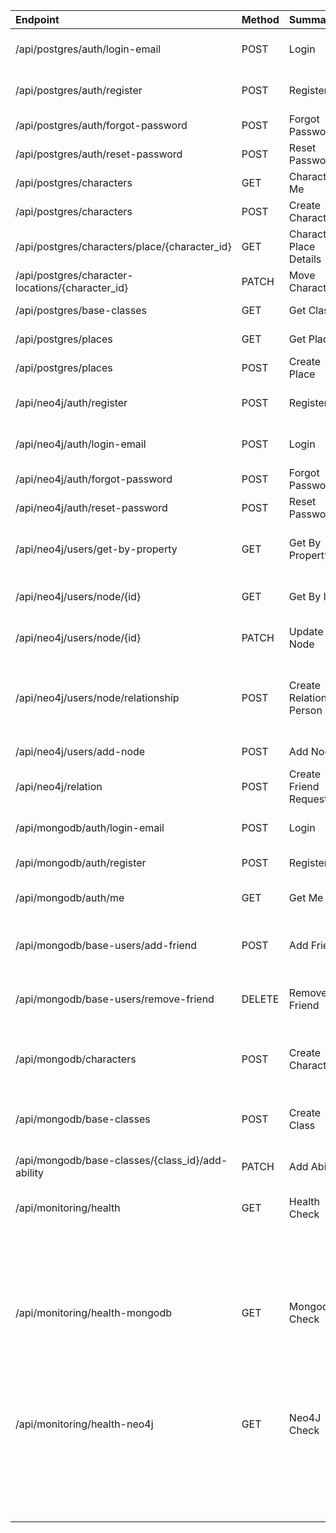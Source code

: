 | Endpoint                                         | Method   | Summary                    | Description                                                |
|:-------------------------------------------------|:---------|:---------------------------|:-----------------------------------------------------------|
| /api/postgres/auth/login-email                   | POST     | Login                      | Login by email and password.                               |
| /api/postgres/auth/register                      | POST     | Register                   | Register by email and password.                            |
| /api/postgres/auth/forgot-password               | POST     | Forgot Password            | Forgot password.                                           |
| /api/postgres/auth/reset-password                | POST     | Reset Password             | Reset password.                                            |
| /api/postgres/characters                         | GET      | Characters Me              | My characters.                                             |
| /api/postgres/characters                         | POST     | Create Character           | Create character.                                          |
| /api/postgres/characters/place/{character_id}    | GET      | Character Place Details    | Get place of character.                                    |
| /api/postgres/character-locations/{character_id} | PATCH    | Move Character             | Move character.                                            |
| /api/postgres/base-classes                       | GET      | Get Classes                | Get all classes.                                           |
| /api/postgres/places                             | GET      | Get Places                 | Get all places.                                            |
| /api/postgres/places                             | POST     | Create Place               | Create place.                                              |
| /api/neo4j/auth/register                         | POST     | Register                   | Register by email and password.                            |
| /api/neo4j/auth/login-email                      | POST     | Login                      | Login by email and password.                               |
| /api/neo4j/auth/forgot-password                  | POST     | Forgot Password            | Forgot password.                                           |
| /api/neo4j/auth/reset-password                   | POST     | Reset Password             | Reset password.                                            |
| /api/neo4j/users/get-by-property                 | GET      | Get By Property            | Test view for getting a property of a node.                |
| /api/neo4j/users/node/{id}                       | GET      | Get By Id                  | Test view to get a node by id.                             |
| /api/neo4j/users/node/{id}                       | PATCH    | Update Node                | Test view to update node by id.                            |
| /api/neo4j/users/node/relationship               | POST     | Create Relationship Person | Test view to create relationship between two person nodes. |
| /api/neo4j/users/add-node                        | POST     | Add Node                   | Test view to add a node.                                   |
| /api/neo4j/relation                              | POST     | Create Friend Request      | Create friend request.                                     |
| /api/mongodb/auth/login-email                    | POST     | Login                      | Login by email and password.                               |
| /api/mongodb/auth/register                       | POST     | Register                   | Create a new user.                                         |
| /api/mongodb/auth/me                             | GET      | Get Me                     | Get the current user.                                      |
| /api/mongodb/base-users/add-friend               | POST     | Add Friend                 | Add a friend to the current user.                          |
| /api/mongodb/base-users/remove-friend            | DELETE   | Remove Friend              | Remove a friend from the current user.                     |
| /api/mongodb/characters                          | POST     | Create Character           | Create a character for the current user.                   |
| /api/mongodb/base-classes                        | POST     | Create Class               | Create a class for the current user.                       |
| /api/mongodb/base-classes/{class_id}/add-ability | PATCH    | Add Ability                | Add an ability to a class.                                 |
| /api/monitoring/health                           | GET      | Health Check               | Checks the health of a project.                            |
|                                                  |          |                            |                                                            |
|                                                  |          |                            | It returns 200 if the project is healthy.                  |
| /api/monitoring/health-mongodb                   | GET      | Mongodb Check              | Checks the health of the mongodb.                          |
|                                                  |          |                            |                                                            |
|                                                  |          |                            | It returns 200 if the mongodb is healthy.                  |
| /api/monitoring/health-neo4j                     | GET      | Neo4J Check                | Checks the health of the Neo4j database.                   |
|                                                  |          |                            |                                                            |
|                                                  |          |                            | It returns 200 if the Neo4j database is healthy.           |
